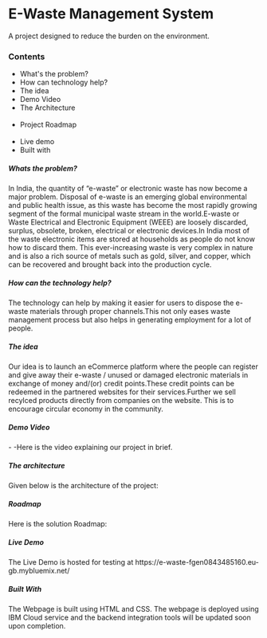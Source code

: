 # E-Waste Management System
A project designed to reduce the burden on the environment.
<h3>Contents</h3><ul>
  <li>What's the problem? </li>
  <li>How can technology help? </li>
  <li>The idea</li> 
  <li>Demo Video </li>
  <li>The Architecture</li> <br>
  <li>Project Roadmap</li><br>
  <li>Live demo</li>
  <li>Built with </li></ul>
  
<h5>Whats the problem?</h5>  
 <p> In India, the quantity of “e-waste” or electronic waste has now become a major problem. Disposal of e-waste is an emerging global environmental and public health issue, as this waste has become the most rapidly growing segment of the formal municipal waste stream in the world.E-waste or Waste Electrical and Electronic Equipment (WEEE) are loosely discarded, surplus, obsolete, broken, electrical or electronic devices.In India most of the waste electronic items are stored at households as people do not know how to discard them. This ever-increasing waste is very complex in nature and is also a rich source of metals such as gold, silver, and copper, which can be recovered and brought back into the production cycle.</p>
  
 <h5>How can the technology help?</h5> 
  <p>The technology can help by making it easier for users to dispose the e-waste materials through proper channels.This not only eases waste management process but also helps in generating employment for a lot of people.</p>
  
 <h5>The idea</h5>
  <p>Our idea is to launch an eCommerce platform where the people can register and give away their e-waste / unused or damaged electronic materials in exchange of money and/(or) credit points.These credit points can be redeemed in the partnered websites for their services.Further we sell recylced products directly from companies on the website. This is to encourage circular economy in the community.</p>  
 
 <h5>Demo Video</h5>-
  -Here is the video explaining our project in brief.
 
 <h5>The architecture</h5>
  <p>Given below is the architecture of the project:</p>
  
  <h5>Roadmap</h5>
  <p>Here is the solution Roadmap:</p>
  
 <h5>Live Demo</h5>
  <p>The Live Demo is hosted for testing at https://e-waste-fgen0843485160.eu-gb.mybluemix.net/   </p>
 
 <h5>Built With </h5>
  <p>The Webpage is built using HTML and CSS. The webpage is deployed using IBM Cloud service and the backend integration tools will be updated soon upon completion.</p>
  
